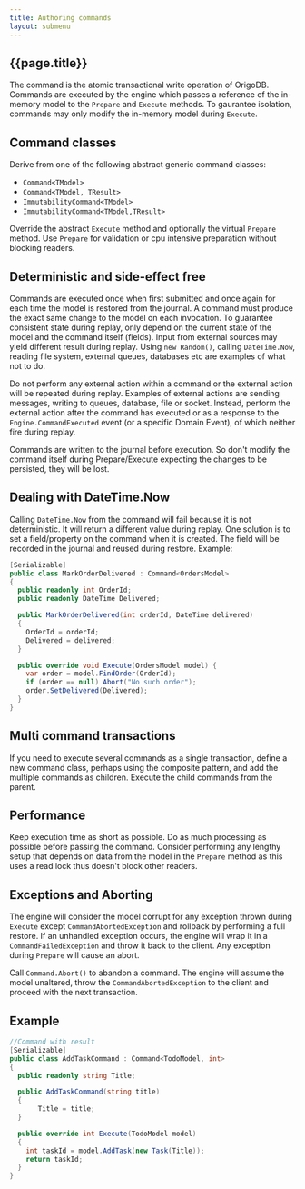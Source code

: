 ```yaml
---
title: Authoring commands
layout: submenu
---
```

## {{page.title}}

The command is the atomic transactional write operation of OrigoDB. Commands are executed by the engine which passes a reference of the in-memory model to the `Prepare` and `Execute` methods. To gaurantee isolation, commands may only modify the in-memory model during `Execute`.

## Command classes

Derive from one of the following abstract generic command classes:

* `Command<TModel>`
* `Command<TModel, TResult>`
* `ImmutabilityCommand<TModel>`
* `ImmutabilityCommand<TModel,TResult>`

Override the abstract `Execute` method and optionally the virtual `Prepare` method. Use `Prepare` for validation or cpu intensive preparation without blocking readers.

## Deterministic and side-effect free
Commands are executed once when first submitted and once again for each time the model is restored from the journal.
A command must produce the exact same change to the model on each invocation. To guarantee consistent state during replay, only depend on the current state of the model and the command itself (fields). Input from external sources may yield different result during replay.  Using `new Random()`, calling `DateTime.Now`, reading file system, external queues, databases etc are examples of what not to do.

Do not perform any external action within a command or the external action will be repeated during replay. Examples of external actions are sending messages, writing to queues, database, file or socket. Instead, perform the external action after the command has executed or as a response to the `Engine.CommandExecuted` event (or a specific Domain Event), of which neither fire during replay.

Commands are written to the journal before execution. So don't modify the command itself during Prepare/Execute expecting the changes to be persisted, they will be lost.


## Dealing with DateTime.Now
Calling `DateTime.Now` from the command will fail because it is not deterministic. It will return a different value during replay. One solution is to set a field/property on the command when it is created. The field will be recorded in the journal and reused during restore. Example:

```csharp
[Serializable]
public class MarkOrderDelivered : Command<OrdersModel>
{
  public readonly int OrderId;
  public readonly DateTime Delivered;

  public MarkOrderDelivered(int orderId, DateTime delivered)
  {
    OrderId = orderId;
    Delivered = delivered;
  }

  public override void Execute(OrdersModel model) {
    var order = model.FindOrder(OrderId);
    if (order == null) Abort("No such order");
    order.SetDelivered(Delivered);
  }
}
```

## Multi command transactions
If you need to execute several commands as a single transaction, define a new command class,
perhaps using the composite pattern, and add the multiple commands as children. Execute the child commands from the parent.

## Performance
Keep execution time as short as possible. Do as much processing as possible before passing the command. Consider performing any lengthy setup that depends on data from the model in the `Prepare` method as this uses a read lock thus doesn't block other readers.

## Exceptions and Aborting
The engine will consider the model corrupt for any exception thrown during `Execute` except `CommandAbortedException`
and rollback by performing a full restore. If an unhandled exception occurs, the engine will wrap it in a `CommandFailedException` and throw it back to the client. Any exception during `Prepare` will cause an abort.

Call `Command.Abort()` to abandon a command. The engine will assume the model unaltered, throw the `CommandAbortedException` to the client and proceed with the next transaction.

## Example

```csharp
//Command with result
[Serializable]
public class AddTaskCommand : Command<TodoModel, int>
{
  public readonly string Title;

  public AddTaskCommand(string title)
  {
	   Title = title;
  }

  public override int Execute(TodoModel model)
  {
    int taskId = model.AddTask(new Task(Title));
    return taskId;
  }
}
```
